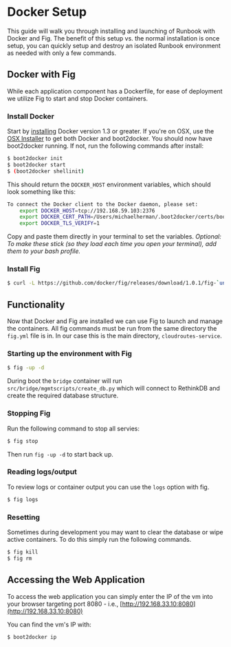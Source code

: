 # Docker Setup

This guide will walk you through installing and launching of Runbook with Docker and Fig. The benefit of this setup vs. the normal installation is once setup, you can quickly setup and destroy an isolated Runbook environment as needed with only a few commands.

## Docker with Fig

While each application component has a Dockerfile, for ease of deployment we utilize Fig to start and stop Docker containers.

### Install Docker

Start by [installing](https://docs.docker.com/installation/) Docker version 1.3 or greater. If you're on OSX, use the [OSX Installer](https://docs.docker.com/installation/mac/) to get both Docker and boot2docker. You should now have boot2docker running. If not, run the following commands after install:

```sh
$ boot2docker init
$ boot2docker start
$ (boot2docker shellinit)
```

This should return the `DOCKER_HOST` environment variables, which should look something like this:


```sh
To connect the Docker client to the Docker daemon, please set:
    export DOCKER_HOST=tcp://192.168.59.103:2376
    export DOCKER_CERT_PATH=/Users/michaelherman/.boot2docker/certs/boot2docker-vm
    export DOCKER_TLS_VERIFY=1
```

Copy and paste them directly in your terminal to set the variables. *Optional: To make these stick (so they load each time you open your terminal), add them to your bash profile.*

### Install Fig

```sh
$ curl -L https://github.com/docker/fig/releases/download/1.0.1/fig-`uname -s`-`uname -m` > /usr/local/bin/fig; chmod +x /usr/local/bin/fig
```

## Functionality

Now that Docker and Fig are installed we can use Fig to launch and manage the containers. All fig commands must be run from the same directory the `fig.yml` file is in. In our case this is the main directory, `cloudroutes-service`.

### Starting up the environment with Fig

```sh
$ fig -up -d
```

During boot the `bridge` container will run `src/bridge/mgmtscripts/create_db.py` which will connect to RethinkDB and create the required database structure.

### Stopping Fig

Run the following command to stop all servies:

```sh
$ fig stop
```

Then run `fig -up -d` to start back up.

### Reading logs/output

To review logs or container output you can use the `logs` option with fig.

```sh
$ fig logs
```

### Resetting

Sometimes during development you may want to clear the database or wipe active containers. To do this simply run the following commands.

```sh
$ fig kill
$ fig rm
```

## Accessing the Web Application

To access the web application you can simply enter the IP of the vm into your browser targeting port 8080 - i.e., [http://192.168.33.10:8080](http://192.168.33.10:8080)

You can find the vm's IP with:

```sh
$ boot2docker ip
```
